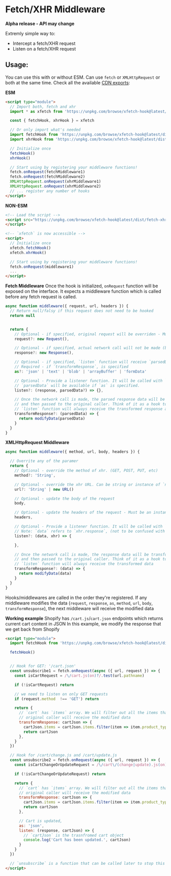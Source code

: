 # Fetch/XHR Middleware

**Alpha release - API may change**

Extremly simple way to:
- Intercept a fetch/XHR request
- Listen on a fetch/XHR request

## Usage:
You can use this with or without ESM. Can use `fetch` or `XMLHttpRequest` or both at the same time.
Check all the available [CDN exports](https://unpkg.com/browse/xfetch-hook/dist/):

**ESM**
```html
<script type="module">
  // Import both, fetch and xhr
  import * as xfetch from 'https://unpkg.com/browse/xfetch-hook@latest/dist/fetch-xhr.module.min.js'

  const { fetchHook, xhrHook } = xfetch

  // Or only import what's needed
  import fetchHook from 'https://unpkg.com/browse/xfetch-hook@latest/dist/fetch.module.min.js'
  import xhrHook from 'https://unpkg.com/browse/xfetch-hook@latest/dist/xhr.module.min.js'

  // Initialize once
  fetchHook()
  xhrHook()

  // Start using by registering your middleware functions!
  fetch.onRequest(fetchMiddleware1)
  fetch.onRequest(fetchMiddleware2)
  XMLHttpRequest.onRequest(xhrMiddleware1)
  XMLHttpRequest.onRequest(xhrMiddleware2)
  // ... register any number of hooks
</script>
```

**NON-ESM**
```html
<!-- Load the script -->
<script src="https://unpkg.com/browse/xfetch-hook@latest/dist/fetch-xhr.module.min.js">
</script>

<!-- `xfetch` is now accessible -->
<script>
  // Initialize once
  xfetch.fetchHook()
  xfetch.xhrHook()

  // Start using by registering your middleware functions!
  fetch.onRequest(middleware1)
  ...
</script>
```

**Fetch Middleware**
Once the hook is initialized, `onRequest` function will be exposed on the interface.
It expects a middleware function which is called before any fetch request is called.

```js
async function middleware({ request, url, headers }) {
  // Return null/falsy if this request does not need to be hooked
  return null


  return {
    // Optional - if specified, original request will be overriden - Must be an instance of `Request` class
    request?: new Request(),

    // Optional - if specified, actual network call will not be made (bypass mechanism) - Must be an instance of `Response` class
    response?: new Response(),

    // Optional - if specified, `listen` function will receive `parsedData` as second argument
    // Required - if `transformResponse`, is specified
    as?: 'json' | 'text' | 'blob' | 'arrayBuffer' | 'formData'

    // Optional - Provide a listener function. It will be called with `response`, once the request is complete
    // `parsedData` will be available if `as` is specified.
    listen?: (response, parsedData?) => {},

    // Once the network call is made, the parsed response data will be transformed using this transformer function
    // and then passed to the original caller. Think of it as a hook to transform any data before it reaches to the caller.
    // `listen` function will always receive the transformed response and transformed data
    transformResponse?: (parsedData) => {
      return modifyData(parsedData)
    }
  }
}
```

**XMLHttpRequest Middleware**

```js
async function middleware({ method, url, body, headers }) {

  // Overrite any of the paramer
  return {
    // Optional - override the method of xhr. (GET, POST, PUT, etc)
    method?: 'String',

    // Optional - override the xhr URL. Can be string or instance of `new URL()` class
    url?: 'String' | new URL()

    // Optional - update the body of the request
    body,

    // Optional - update the headers of the request - Must be an instance of `new Headers()` class
    headers,

    // Optional - Provide a listener function. It will be called with `response` and `xhr`, once the request is complete
    // Note: `data` refers to `xhr.response`, (not to be confused with `new Response()` constructor)
    listen?: (data, xhr) => {

    },

    // Once the network call is made, the response data will be transformed using this transformer function,
    // and then passed to the original caller. Think of it as a hook to transform any data before it reaches to the caller.
    // `listen` function will always receive the transformed data
    transformResponse?: (data) => {
      return modifyData(data)
    }
  }
}
```

Hooks/middlewares are called in the order they're registered. If any middleware modifies the data
(`request`, `response`, `as`, `method`, `url`, `body`, `transformResponse`), the next middleware will receive the modified data

**Working example**
Shopify has `/cart.js`/`cart.json` endpoints which returns current cart content in JSON
In this example, we modify the response that we get back from Shopify

```html
<script type="module">
  import fetchHook from 'https://unpkg.com/browse/xfetch-hook@latest/dist/fetch.module.min.js'

  fetchHook()


  // Hook for GET: '/cart.json'
  const unsubscribe1 = fetch.onRequest(async ({ url, request }) => {
    const isCartRequest = /\/cart.js(on)?/.test(url.pathname)

    if (!isCartRequest) return

    // we need to listen on only GET requests
    if (request.method  !== 'GET') return

    return {
      // `cart` has `items` array. We will filter out all the items that have 'HIDDEN' product_type
      // original caller will receive the modified data
      transformResponse: cartJson => {
        cartJson.items = cartJson.items.filter(item => item.product_type === 'HIDDEN')
        return cartJson
      },
    }
  })

  // Hook for /cart/change.js and /cart/update.js
  const unsubscribe2 = fetch.onRequest(async ({ url, request }) => {
    const isCartChangeOrUpdateRequest = /\/cart\/(change|update).js(on)?/.test(url.pathname)

    if (!isCartChangeOrUpdateRequest) return

    return {
      // `cart` has `items` array. We will filter out all the items that have 'HIDDEN' product_type
      // original caller will receive the modified data
      transformResponse: cartJson => {
        cartJson.items = cartJson.items.filter(item => item.product_type === 'HIDDEN')
        return cartJson
      },

      // Cart is updated,
      as: 'json',
      listen: (response, cartJson) => {
        // `cartJson` is the trasnfromed cart object
        console.log('Cart has been updated.', cartJson)
      }
    }
  })

  // `unsubscribe` is a function that can be called later to stop this hook
</script>
```